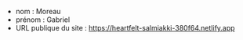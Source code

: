 - nom : Moreau
- prénom : Gabriel
- URL publique du site : https://heartfelt-salmiakki-380f64.netlify.app
